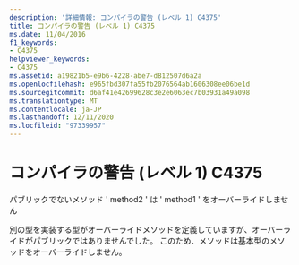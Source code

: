 ```yaml
---
description: '詳細情報: コンパイラの警告 (レベル 1) C4375'
title: コンパイラの警告 (レベル 1) C4375
ms.date: 11/04/2016
f1_keywords:
- C4375
helpviewer_keywords:
- C4375
ms.assetid: a19821b5-e9b6-4228-abe7-d812507d6a2a
ms.openlocfilehash: e965fbd307fa55fb2076564ab1606308ee06be1d
ms.sourcegitcommit: d6af41e42699628c3e2e6063ec7b03931a49a098
ms.translationtype: MT
ms.contentlocale: ja-JP
ms.lasthandoff: 12/11/2020
ms.locfileid: "97339957"
---
```

# <a name="compiler-warning-level-1-c4375"></a>コンパイラの警告 (レベル 1) C4375

パブリックでないメソッド ' method2 ' は ' method1 ' をオーバーライドしません

別の型を実装する型がオーバーライドメソッドを定義していますが、オーバーライドがパブリックではありませんでした。 このため、メソッドは基本型のメソッドをオーバーライドしません。

